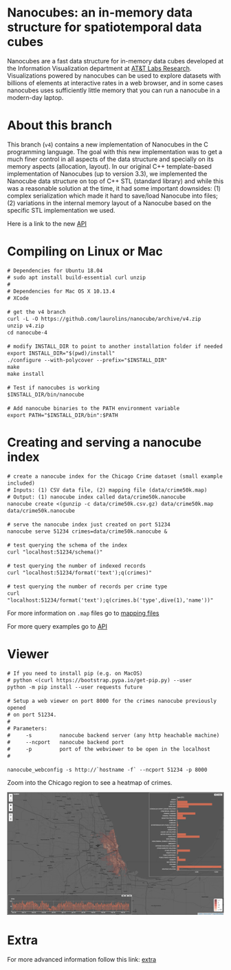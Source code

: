 # Nanocubes: an in-memory data structure for spatiotemporal data cubes

Nanocubes are a fast data structure for in-memory data cubes developed at the Information Visualization department at [AT&T Labs Research](http://www.research.att.com). Visualizations powered by nanocubes can be used to explore datasets with billions of elements at interactive rates in a web browser, and in some cases nanocubes uses sufficiently little memory that you can run a nanocube in a modern-day laptop.

# About this branch

This branch (`v4`) contains a new implementation of Nanocubes in the C programming language. The goal with this new implementation was to get a much finer control in all aspects of the data structure and specially on its memory aspects (allocation, layout). In our original C++ template-based implementation of Nanocubes (up to version 3.3), we implemented the Nanocube data structure on top of C++ STL (standard library) and while this was a reasonable solution at the time, it had some important downsides: (1) complex serialization which made it hard to save/load Nanocube into files; (2) variations in the internal memory layout of a Nanocube based on the specific STL implementation we used.

Here is a link to the new [API](/api/README.md)

# Compiling on Linux or Mac

```shell
# Dependencies for Ubuntu 18.04
# sudo apt install build-essential curl unzip
#
# Dependencies for Mac OS X 10.13.4
# XCode

# get the v4 branch
curl -L -O https://github.com/laurolins/nanocube/archive/v4.zip
unzip v4.zip
cd nanocube-4

# modify INSTALL_DIR to point to another installation folder if needed
export INSTALL_DIR="$(pwd)/install"
./configure --with-polycover --prefix="$INSTALL_DIR"
make
make install

# Test if nanocubes is working
$INSTALL_DIR/bin/nanocube

# Add nanocube binaries to the PATH environment variable
export PATH="$INSTALL_DIR/bin":$PATH
```

# Creating and serving a nanocube index

```shell
# create a nanocube index for the Chicago Crime dataset (small example included)
# Inputs: (1) CSV data file, (2) mapping file (data/crime50k.map)
# Output: (1) nanocube index called data/crime50k.nanocube
nanocube create <(gunzip -c data/crime50k.csv.gz) data/crime50k.map data/crime50k.nanocube

# serve the nanocube index just created on port 51234
nanocube serve 51234 crimes=data/crime50k.nanocube &

# test querying the schema of the index
curl "localhost:51234/schema()"

# test querying the number of indexed records
curl "localhost:51234/format('text');q(crimes)"

# test querying the number of records per crime type
curl "localhost:51234/format('text');q(crimes.b('type',dive(1),'name'))"

```

For more information on `.map` files go to [mapping files](/MAPPING.md)

For more query examples go to [API](/api/README.md)

# Viewer

```shell
# If you need to install pip (e.g. on MacOS)
# python <(curl https://bootstrap.pypa.io/get-pip.py) --user
python -m pip install --user requests future

# Setup a web viewer on port 8000 for the crimes nanocube previously opened 
# on port 51234.
#
# Parameters:
#     -s         nanocube backend server (any http heachable machine)
#     --ncport   nanocube backend port
#     -p         port of the webviewer to be open in the localhost
#

nanocube_webconfig -s http://`hostname -f` --ncport 51234 -p 8000
```

Zoom into the Chicago region to see a heatmap of crimes.

![image](./doc/chicago_crime.png)

# Extra

For more advanced information follow this link: [extra](/EXTRA.md)

